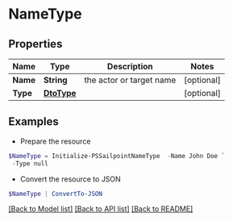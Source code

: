 # NameType
## Properties

Name | Type | Description | Notes
------------ | ------------- | ------------- | -------------
**Name** | **String** | the actor or target name | [optional] 
**Type** | [**DtoType**](DtoType.md) |  | [optional] 

## Examples

- Prepare the resource
```powershell
$NameType = Initialize-PSSailpointNameType  -Name John Doe `
 -Type null
```

- Convert the resource to JSON
```powershell
$NameType | ConvertTo-JSON
```

[[Back to Model list]](../README.md#documentation-for-models) [[Back to API list]](../README.md#documentation-for-api-endpoints) [[Back to README]](../README.md)

